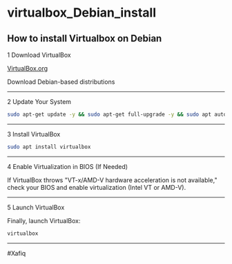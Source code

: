 # virtualbox_Debian_install

How to install Virtualbox on Debian
---

1 Download VirtualBox

[VirtualBox.org](https://www.virtualbox.org/wiki/Linux_Downloads)

Download Debian-based distributions 

---

2 Update Your System

```bash
sudo apt-get update -y && sudo apt-get full-upgrade -y && sudo apt autoremove -y
```

---

3 Install VirtualBox

```bash
sudo apt install virtualbox
```

---


4 Enable Virtualization in BIOS (If Needed)

If VirtualBox throws "VT-x/AMD-V hardware acceleration is not available," check your BIOS and enable virtualization (Intel VT or AMD-V).

---

5 Launch VirtualBox

Finally, launch VirtualBox:

```bash
virtualbox
```

---

#Xafiq
